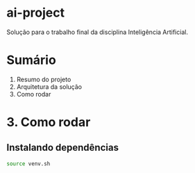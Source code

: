 # ai-project
Solução para o trabalho final da disciplina Inteligência Artificial.

# Sumário
1. Resumo do projeto
2. Arquitetura da solução
3. Como rodar

# 3. Como rodar
## Instalando dependências
```bash
source venv.sh
```
